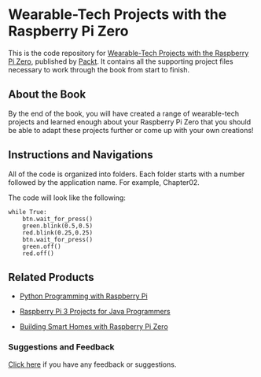
# Wearable-Tech Projects with the Raspberry Pi Zero
This is the code repository for [Wearable-Tech Projects with the Raspberry Pi Zero](https://www.packtpub.com/hardware-and-creative/wearable-tech-projects-raspberry-pi-zero?utm_source=github&utm_medium=repository&utm_campaign=9781786468819), published by [Packt](https://www.packtpub.com). It contains all the supporting project files necessary to work through the book from start to finish.
## About the Book
By the end of the book, you will have created a range of wearable-tech projects and learned enough about your Raspberry Pi Zero that you should be able to adapt these projects further or come up with your own creations!
## Instructions and Navigations
All of the code is organized into folders. Each folder starts with a number followed by the application name. For example, Chapter02.



The code will look like the following:
```
while True:
    btn.wait_for_press()
    green.blink(0.5,0.5)
    red.blink(0.25,0.25)
    btn.wait_for_press()
    green.off()
    red.off()
```



## Related Products
* [Python Programming with Raspberry Pi](https://www.packtpub.com/hardware-and-creative/python-programming-raspberry-pi?utm_source=github&utm_medium=repository&utm_campaign=9781786467577)

* [Raspberry Pi 3 Projects for Java Programmers](https://www.packtpub.com/hardware-and-creative/raspberry-pi-3-projects-java-programmers?utm_source=github&utm_medium=repository&utm_campaign=9781786462121)

* [Building Smart Homes with Raspberry Pi Zero](https://www.packtpub.com/hardware-and-creative/building-smart-homes-raspberry-pi-zero?utm_source=github&utm_medium=repository&utm_campaign=9781786466952)
### Suggestions and Feedback
[Click here](https://docs.google.com/forms/d/e/1FAIpQLSe5qwunkGf6PUvzPirPDtuy1Du5Rlzew23UBp2S-P3wB-GcwQ/viewform) if you have any feedback or suggestions.
